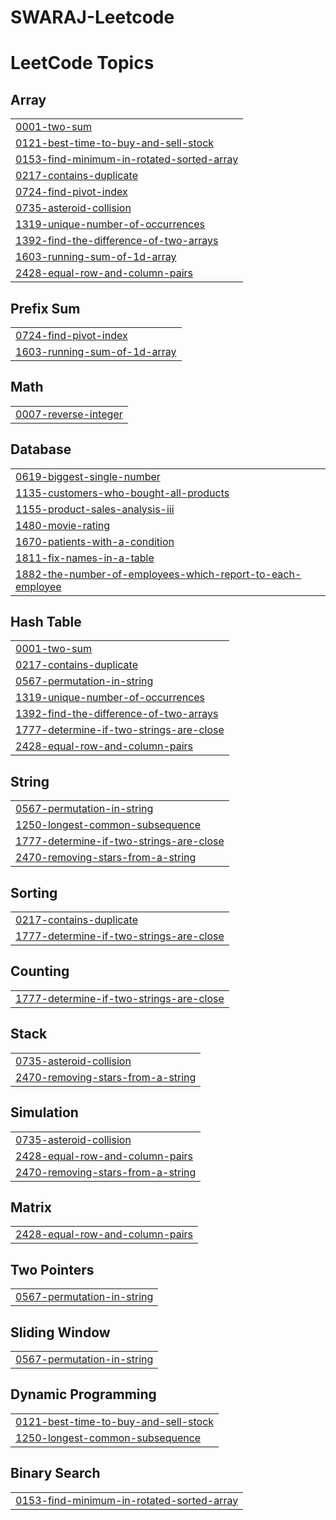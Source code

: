 # SWARAJ-Leetcode

<!---LeetCode Topics Start-->
# LeetCode Topics
## Array
|  |
| ------- |
| [0001-two-sum](https://github.com/swaraj1-sys/SWARAJ-Leetcode/tree/master/0001-two-sum) |
| [0121-best-time-to-buy-and-sell-stock](https://github.com/swaraj1-sys/SWARAJ-Leetcode/tree/master/0121-best-time-to-buy-and-sell-stock) |
| [0153-find-minimum-in-rotated-sorted-array](https://github.com/swaraj1-sys/SWARAJ-Leetcode/tree/master/0153-find-minimum-in-rotated-sorted-array) |
| [0217-contains-duplicate](https://github.com/swaraj1-sys/SWARAJ-Leetcode/tree/master/0217-contains-duplicate) |
| [0724-find-pivot-index](https://github.com/swaraj1-sys/SWARAJ-Leetcode/tree/master/0724-find-pivot-index) |
| [0735-asteroid-collision](https://github.com/swaraj1-sys/SWARAJ-Leetcode/tree/master/0735-asteroid-collision) |
| [1319-unique-number-of-occurrences](https://github.com/swaraj1-sys/SWARAJ-Leetcode/tree/master/1319-unique-number-of-occurrences) |
| [1392-find-the-difference-of-two-arrays](https://github.com/swaraj1-sys/SWARAJ-Leetcode/tree/master/1392-find-the-difference-of-two-arrays) |
| [1603-running-sum-of-1d-array](https://github.com/swaraj1-sys/SWARAJ-Leetcode/tree/master/1603-running-sum-of-1d-array) |
| [2428-equal-row-and-column-pairs](https://github.com/swaraj1-sys/SWARAJ-Leetcode/tree/master/2428-equal-row-and-column-pairs) |
## Prefix Sum
|  |
| ------- |
| [0724-find-pivot-index](https://github.com/swaraj1-sys/SWARAJ-Leetcode/tree/master/0724-find-pivot-index) |
| [1603-running-sum-of-1d-array](https://github.com/swaraj1-sys/SWARAJ-Leetcode/tree/master/1603-running-sum-of-1d-array) |
## Math
|  |
| ------- |
| [0007-reverse-integer](https://github.com/swaraj1-sys/SWARAJ-Leetcode/tree/master/0007-reverse-integer) |
## Database
|  |
| ------- |
| [0619-biggest-single-number](https://github.com/swaraj1-sys/SWARAJ-Leetcode/tree/master/0619-biggest-single-number) |
| [1135-customers-who-bought-all-products](https://github.com/swaraj1-sys/SWARAJ-Leetcode/tree/master/1135-customers-who-bought-all-products) |
| [1155-product-sales-analysis-iii](https://github.com/swaraj1-sys/SWARAJ-Leetcode/tree/master/1155-product-sales-analysis-iii) |
| [1480-movie-rating](https://github.com/swaraj1-sys/SWARAJ-Leetcode/tree/master/1480-movie-rating) |
| [1670-patients-with-a-condition](https://github.com/swaraj1-sys/SWARAJ-Leetcode/tree/master/1670-patients-with-a-condition) |
| [1811-fix-names-in-a-table](https://github.com/swaraj1-sys/SWARAJ-Leetcode/tree/master/1811-fix-names-in-a-table) |
| [1882-the-number-of-employees-which-report-to-each-employee](https://github.com/swaraj1-sys/SWARAJ-Leetcode/tree/master/1882-the-number-of-employees-which-report-to-each-employee) |
## Hash Table
|  |
| ------- |
| [0001-two-sum](https://github.com/swaraj1-sys/SWARAJ-Leetcode/tree/master/0001-two-sum) |
| [0217-contains-duplicate](https://github.com/swaraj1-sys/SWARAJ-Leetcode/tree/master/0217-contains-duplicate) |
| [0567-permutation-in-string](https://github.com/swaraj1-sys/SWARAJ-Leetcode/tree/master/0567-permutation-in-string) |
| [1319-unique-number-of-occurrences](https://github.com/swaraj1-sys/SWARAJ-Leetcode/tree/master/1319-unique-number-of-occurrences) |
| [1392-find-the-difference-of-two-arrays](https://github.com/swaraj1-sys/SWARAJ-Leetcode/tree/master/1392-find-the-difference-of-two-arrays) |
| [1777-determine-if-two-strings-are-close](https://github.com/swaraj1-sys/SWARAJ-Leetcode/tree/master/1777-determine-if-two-strings-are-close) |
| [2428-equal-row-and-column-pairs](https://github.com/swaraj1-sys/SWARAJ-Leetcode/tree/master/2428-equal-row-and-column-pairs) |
## String
|  |
| ------- |
| [0567-permutation-in-string](https://github.com/swaraj1-sys/SWARAJ-Leetcode/tree/master/0567-permutation-in-string) |
| [1250-longest-common-subsequence](https://github.com/swaraj1-sys/SWARAJ-Leetcode/tree/master/1250-longest-common-subsequence) |
| [1777-determine-if-two-strings-are-close](https://github.com/swaraj1-sys/SWARAJ-Leetcode/tree/master/1777-determine-if-two-strings-are-close) |
| [2470-removing-stars-from-a-string](https://github.com/swaraj1-sys/SWARAJ-Leetcode/tree/master/2470-removing-stars-from-a-string) |
## Sorting
|  |
| ------- |
| [0217-contains-duplicate](https://github.com/swaraj1-sys/SWARAJ-Leetcode/tree/master/0217-contains-duplicate) |
| [1777-determine-if-two-strings-are-close](https://github.com/swaraj1-sys/SWARAJ-Leetcode/tree/master/1777-determine-if-two-strings-are-close) |
## Counting
|  |
| ------- |
| [1777-determine-if-two-strings-are-close](https://github.com/swaraj1-sys/SWARAJ-Leetcode/tree/master/1777-determine-if-two-strings-are-close) |
## Stack
|  |
| ------- |
| [0735-asteroid-collision](https://github.com/swaraj1-sys/SWARAJ-Leetcode/tree/master/0735-asteroid-collision) |
| [2470-removing-stars-from-a-string](https://github.com/swaraj1-sys/SWARAJ-Leetcode/tree/master/2470-removing-stars-from-a-string) |
## Simulation
|  |
| ------- |
| [0735-asteroid-collision](https://github.com/swaraj1-sys/SWARAJ-Leetcode/tree/master/0735-asteroid-collision) |
| [2428-equal-row-and-column-pairs](https://github.com/swaraj1-sys/SWARAJ-Leetcode/tree/master/2428-equal-row-and-column-pairs) |
| [2470-removing-stars-from-a-string](https://github.com/swaraj1-sys/SWARAJ-Leetcode/tree/master/2470-removing-stars-from-a-string) |
## Matrix
|  |
| ------- |
| [2428-equal-row-and-column-pairs](https://github.com/swaraj1-sys/SWARAJ-Leetcode/tree/master/2428-equal-row-and-column-pairs) |
## Two Pointers
|  |
| ------- |
| [0567-permutation-in-string](https://github.com/swaraj1-sys/SWARAJ-Leetcode/tree/master/0567-permutation-in-string) |
## Sliding Window
|  |
| ------- |
| [0567-permutation-in-string](https://github.com/swaraj1-sys/SWARAJ-Leetcode/tree/master/0567-permutation-in-string) |
## Dynamic Programming
|  |
| ------- |
| [0121-best-time-to-buy-and-sell-stock](https://github.com/swaraj1-sys/SWARAJ-Leetcode/tree/master/0121-best-time-to-buy-and-sell-stock) |
| [1250-longest-common-subsequence](https://github.com/swaraj1-sys/SWARAJ-Leetcode/tree/master/1250-longest-common-subsequence) |
## Binary Search
|  |
| ------- |
| [0153-find-minimum-in-rotated-sorted-array](https://github.com/swaraj1-sys/SWARAJ-Leetcode/tree/master/0153-find-minimum-in-rotated-sorted-array) |
<!---LeetCode Topics End-->
